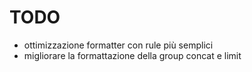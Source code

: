 # TODO

- ottimizzazione formatter con rule più semplici
- migliorare la formattazione della group concat e limit